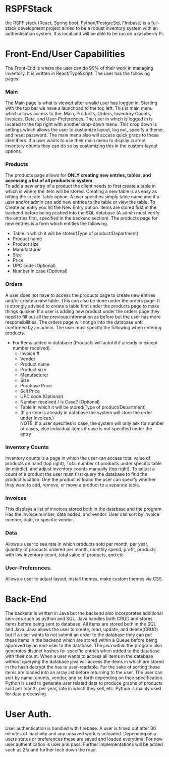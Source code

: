 # RSPFStack
the RSPF stack (React, Spring boot, Python/PostgreSql, Firebase) is a full-stack development project aimed to be a 
robust inventory system with an authentication system. It is local and will be able to be run on a raspberry Pi.

# Front-End/User Capabilities
The Front-End is where the user can do 99% of their work in managing inventory. It is written in React/TypeScript. 
The user has the following pages:
### Main
The Main page is what is viewed after a valid user has logged in. 
Starting with the top bar we have a launchpad to the top left. This is main menu which allows access to the: 
Main, Products, Orders, Inventory Counts, Invoices, Data, and User-Preferences. The user in which is logged in is located to the 
top right with another drop-down menu. This drop down is settings which allows the user to customize layout, log out,
specify a theme, and reset password. The main menu also will access quick grabs to these identifiers. If a user wants
to use their main menu to display current inventory counts they can do so by customizing this in the custom-layout options.

### Products
The products page allows for **ONLY creating new entries, tables, and accessing a list of all products in system**.  
To add a new entry of a product the client needs to first
create a table in which is where the item will be stored. Creating a new table is as easy as hitting the create Table option.
A user specifies simply table name and if a user and/or 
admin can add new entries to the table or view the table.
To Create an entry you hit the New Entry option.
Items are stored first in the backend before being pushed into the SQL database (A admin must verify the entries first,
specified in the backend section).
The products page for new entries is a form which entitles the following. 
- Table in which it will be stored(Type of product/Department)
- Product name
- Product size
- Manufacturer
- Size
- Price
- UPC code (Optional)
- Number in case (Optional)  

### Orders
A user does not have to access the products page to create new entries and/or create a new table. This can also be 
done under the orders page.
It is strongly advised to create a table first under the products page to make things quicker. If a user is adding 
new product under the orders page they need to fill out all the previous information as before but the user has more responsibilities.
The orders page will not go into the database until confirmed by an admin. The user must specify the following when entering products.
* For Items added in database (Products will autofill if already in except number received).
  - Invoice  #
  - Vendor
   - Product name  
   - Product size  
   - Manufacturer
   - Size  
   - Purchase Price  
   - Sell Price
   - UPC code (Optional)  
   - Number received / is Case? (Optional)  
   - Table in which it will be stored(Type of product/Department) 
   - (If an item is already in database the system will store the order under Invoices.)  
NOTE: 
If a user specifies is case, the system will only ask for number of cases, else individual items if case is not 
  specified under the entry
### Inventory Counts
Inventory counts is a page in which the user can access total value of products on hand (top right), 
Total number of products under specific table (in middle), and adjust inventory counts manually (top right). To adjust a count of 
a product the user must first query the database to find the product location. One the product is found the user can 
specify whether they want to add, remove, or move a product to a separate table. 
### Invoices 
This displays a list of invoices stored both in the database and the program. Has the invoice number, date added, and vendor.
User can sort by invoice number, date, or specific vendor. 
### Data 
Allows a user to see rate in which products sold per month, per year, quantity of products ordered per month, 
monthly spend, profit, products with low inventory count, total value of products, and etc

### User-Preferences.
Allows a user to adjust layout, install themes, make custom themes via CSS. 

# Back-End
The backend is written in Java but the backend also incorporates additional services such as python and SQL. 
Java handles both CRUD and stores items before being sent to database. All items are stored both in the SQL and Java.
Java allows the user to create, read, update, and delete(CRUD) but if a user wants to not submit an order to the database
they can put these items in the backend which are stored within a Queue before being approved by an end-user to the database.
The java within the program also generates distinct hashes for specific entries when added to the database with their count.
When a user wants to access all items in the database without querying the database java will access the items in which are stored in the hash
decrypt the has to user-readable. For the sake of sorting these items are loaded into an array list before returning to the user.
The user can sort by name, counts, vendor, and so forth depending on their specification.
Python is used to generate user related data to produce graphs of products sold per month, per year, rate in which they sell, etc.
Python is mainly used for data processing.

# User Auth.
User authentication is handled with firebase. A user is timed out after 30 minutes of inactivity and any unsaved work is unloaded.
Depending on a users status or preferences these are saved and loaded everytime. For now user authentication is user and pass.
Further implementations will be added such as 2fa and further tech down the road.






